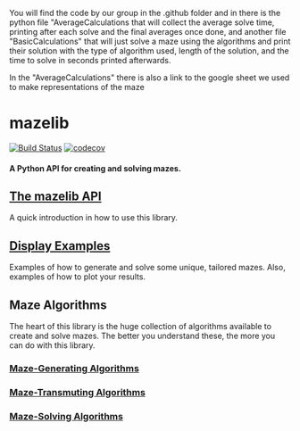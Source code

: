 You will find the code by our group in the .github folder and in there is the python file "AverageCalculations that will collect the average solve time, printing after each solve and the final averages once done, and another file "BasicCalculations" that will just solve a maze using the algorithms and print their solution with the type of algorithm used, length of the solution, and the time to solve in seconds printed afterwards.

In the "AverageCalculations" there is also a link to the google sheet we used to make representations of the maze 









# mazelib
[![Build Status](https://github.com/john-science/mazelib/actions/workflows/unittests.yaml/badge.svg?branch=main)](https://github.com/john-science/mazelib/blob/main/.github/workflows/unittests.yaml)
[![codecov](https://codecov.io/gh/john-science/mazelib/branch/main/graph/badge.svg)](https://codecov.io/gh/john-science/mazelib)

#### A Python API for creating and solving mazes.

## [The mazelib API](https://github.com/john-science/mazelib/blob/main/docs/API.md)

A quick introduction in how to use this library.


## [Display Examples](https://github.com/john-science/mazelib/blob/main/docs/EXAMPLES.md)

Examples of how to generate and solve some unique, tailored mazes. Also, examples of how to plot your results.


## Maze Algorithms

The heart of this library is the huge collection of algorithms available to create and solve mazes. The better you understand these, the more you can do with this library.

### [Maze-Generating Algorithms](https://github.com/john-science/mazelib/blob/main/docs/MAZE_GEN_ALGOS.md)

### [Maze-Transmuting Algorithms](https://github.com/john-science/mazelib/blob/main/docs/MAZE_TRANSMUTE_ALGOS.md)

### [Maze-Solving Algorithms](https://github.com/john-science/mazelib/blob/main/docs/MAZE_SOLVE_ALGOS.md)
